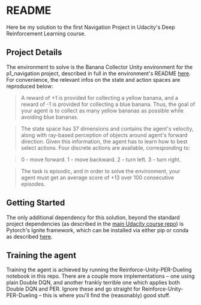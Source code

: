 # README

Here be my solution to the first Navigation Project in Udacity's Deep Reinforcement Learning course.

## Project Details

The environment to solve is the Banana Collector Unity environment for the p1_navigation project, described in full in the environment's README [here](https://github.com/udacity/deep-reinforcement-learning/tree/master/p1_navigation). For convenience, the relevant infos on the state and action spaces are reproduced below:

> A reward of +1 is provided for collecting a yellow banana, and a reward of -1 is provided for collecting a blue banana. Thus, the goal of your agent is to collect as many yellow bananas as possible while avoiding blue bananas.

> The state space has 37 dimensions and contains the agent's velocity, along with ray-based perception of objects around agent's forward direction. Given this information, the agent has to learn how to best select actions. Four discrete actions are available, corresponding to:

> 0 - move forward.
> 1 - move backward.
> 2 - turn left.
> 3 - turn right.

> The task is episodic, and in order to solve the environment, your agent must get an average score of +13 over 100 consecutive episodes.

## Getting Started

The only additional dependency for this solution, beyond the standard project dependencies (as described in the [main Udacity course repo](https://github.com/udacity/deep-reinforcement-learning)) is Pytorch's Ignite framework, which can be installed via either pip or conda as described [here](https://pytorch.org/ignite/).

## Training the agent

Training the agent is achieved by running the Reinforce-Unity-PER-Dueling notebook in this repo. There are a couple more implementations – one using plain Double DQN, and another frankly terrible one which applies both Double DQN and PER. Ignore these and go straight for Reinforce-Unity-PER-Dueling – this is where you'll find the (reasonably) good stuff.